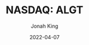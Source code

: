 ---
type: "report"
paper: "ALGT_Jonah_King.pdf"
author: "Jonah King"
company: "Allegiant Travel Company"
date: "2022-04-07"
summary: "Allegiant Travel Company is a point-to-point, ultra-low-cost airline based in Nevada operating across the United States. Allegiant specializes in lower-volume routes between secondary airports that are not flown by the likes of Spirit, United, or Delta Airlines."
title: "NASDAQ: ALGT"
---